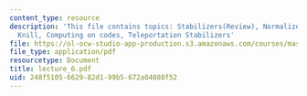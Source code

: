 ```yaml
---
content_type: resource
description: 'This file contains topics: Stabilizers(Review), Normalizers, Gottesman-
  Knill, Computing on codes, Teleportation Stabilizers'
file: https://ol-ocw-studio-app-production.s3.amazonaws.com/courses/mas-865j-quantum-information-science-spring-2006/248f5105662982d199b5672a04088f52_lecture_6.pdf
file_type: application/pdf
resourcetype: Document
title: lecture_6.pdf
uid: 248f5105-6629-82d1-99b5-672a04088f52
---
```

